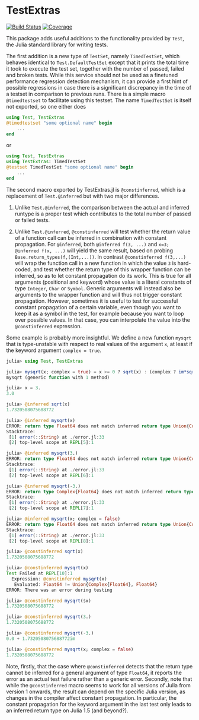 # TestExtras

[![Build Status](https://github.com/Jutho/TestExtras.jl/workflows/CI/badge.svg)](https://github.com/Jutho/TestExtras.jl/actions)
[![Coverage](https://codecov.io/gh/Jutho/TestExtras.jl/branch/master/graph/badge.svg)](https://codecov.io/gh/Jutho/TestExtras.jl)

This package adds useful additions to the functionality provided by `Test`, the Julia
standard library for writing tests.

The first addition is a new type of `TestSet`, namely `TimedTestSet`, which behaves
identical to `Test.DefaultTestSet` except that it prints the total time it took to execute
the test set, together with the number of passed, failed and broken tests. While this
service should not be used as a finetuned performance regression detection mechanism, it
can provide a first hint of possible regressions in case there is a significant discrepancy
in the time of a testset in comparison to previous runs. There is a simple macro
`@timedtestset` to facilitate using this testset. The name `TimedTestSet` is itself not
exported, so one either does
```julia
using Test, TestExtras
@timedtestset "some optional name" begin
    ...
end
```
or
```julia
using Test, TestExtras
using TestExtras: TimedTestSet
@testset TimedTestSet "some optional name" begin
    ...
end
```

The second macro exported by TestExtras.jl is `@constinferred`, which is a replacement of
`Test.@inferred` but with two major differences.

1.  Unlike `Test.@inferred`, the comparison between the actual and inferred runtype is a
    proper test which contributes to the total number of passed or failed tests.

2.  Unlike `Test.@inferred`, `@constinferred` will test whether the return value of a
    function call can be inferred in combination with constant propagation. For
    `@inferred`, both `@inferred f(3, ...)` and `x=3; @inferred f(x, ...)` will yield the
    same result, based on probing `Base.return_types(f,(Int,...))`. In contrast
    `@constinferred f(3,...)` will wrap the function call in a new function in which the
    value `3` is hard-coded, and test whether the return type of this wrapper function can
    be inferred, so as to let constant propagation do its work. This is true for all
    arguments (positional and keyword) whose value is a literal constants of type
    `Integer`, `Char` or `Symbol`. Generic arguments will instead also be arguments to the
    wrapper function and will thus not trigger constant propagation. However, sometimes it
    is useful to test for successful constant propagation of a certain variable, even
    though you want to keep it as a symbol in the test, for example because you want to
    loop over possible values. In that case, you can interpolate the value into the
    `@constinferred` expression.

Some example is probably more insightful. We define a new function `mysqrt` that is type-unstable with respect to real values of the argument `x`, at least if the keyword argument `complex = true`.

```julia
julia> using Test, TestExtras

julia> mysqrt(x; complex = true) = x >= 0 ? sqrt(x) : (complex ? im*sqrt(-x) : throw(DomainError(x, "Enable complex return values to take square roots of negative numbers")))
mysqrt (generic function with 1 method)

julia> x = 3.
3.0

julia> @inferred sqrt(x)
1.7320508075688772

julia> @inferred mysqrt(x)
ERROR: return type Float64 does not match inferred return type Union{Complex{Float64}, Float64}
Stacktrace:
 [1] error(::String) at ./error.jl:33
 [2] top-level scope at REPL[5]:1

julia> @inferred mysqrt(3.)
ERROR: return type Float64 does not match inferred return type Union{Complex{Float64}, Float64}
Stacktrace:
 [1] error(::String) at ./error.jl:33
 [2] top-level scope at REPL[6]:1

julia> @inferred mysqrt(-3.)
ERROR: return type Complex{Float64} does not match inferred return type Union{Complex{Float64}, Float64}
Stacktrace:
 [1] error(::String) at ./error.jl:33
 [2] top-level scope at REPL[7]:1

julia> @inferred mysqrt(x; complex = false)
ERROR: return type Float64 does not match inferred return type Union{Complex{Float64}, Float64}
Stacktrace:
 [1] error(::String) at ./error.jl:33
 [2] top-level scope at REPL[8]:1

julia> @constinferred sqrt(x)
1.7320508075688772

julia> @constinferred mysqrt(x)
Test Failed at REPL[10]:1
  Expression: @constinferred mysqrt(x)
   Evaluated: Float64 != Union{Complex{Float64}, Float64}
ERROR: There was an error during testing

julia> @constinferred mysqrt($x)
1.7320508075688772

julia> @constinferred mysqrt(3.)
1.7320508075688772

julia> @constinferred mysqrt(-3.)
0.0 + 1.7320508075688772im

julia> @constinferred mysqrt(x; complex = false)
1.7320508075688772
```
Note, firstly, that the case where `@constinferred` detects that the return type cannot be
inferred for a general argument of type `Float64`, it reports the error as an actual test
failure rather than a generic error. Secondly, note that while the `@constinferred` macro
seems to work for all versions of Julia from version 1 onwards, the result can depend on
the specific Julia version, as changes in the compiler affect constant propagation. In
particular, the constant propagation for the keyword argument in the last test only leads
to an inferred return type on Julia 1.5 (and beyond?).
